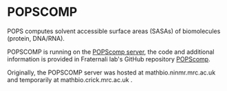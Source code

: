 # POPSCOMP
POPS computes solvent accessible surface areas (SASAs) of biomolecules (protein, DNA/RNA).

POPSCOMP is running on the [POPScomp server](http://popscomp.org:3838),
the code and additional information is provided in Fraternali lab's GitHub repository 
[POPScomp](https://github.com/Fraternalilab/POPScomp).

Originally, the POPSCOMP server was hosted at mathbio.ninmr.mrc.ac.uk
and temporarily at mathbio.crick.mrc.ac.uk .
